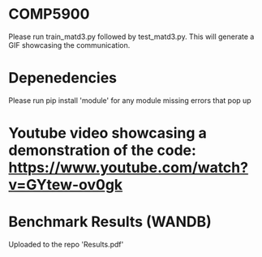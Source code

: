 # COMP5900
Please run train_matd3.py followed by test_matd3.py. This will generate a GIF showcasing the communication.
# Depenedencies
Please run pip install 'module' for any module missing errors that pop up
# Youtube video showcasing a demonstration of the code: https://www.youtube.com/watch?v=GYtew-ov0gk
# Benchmark Results (WANDB)
Uploaded to the repo 'Results.pdf'
